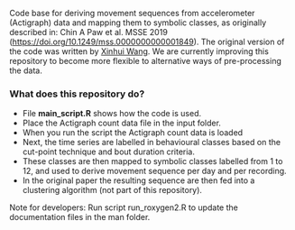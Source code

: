 Code base for deriving movement sequences from accelerometer (Actigraph) data and mapping them to symbolic classes, as originally described in: Chin A Paw et al. MSSE 2019 (https://doi.org/10.1249/mss.0000000000001849). The original version of the code was written by [Xinhui Wang](https://www.researchgate.net/profile/Xinhui_Wang5). We are currently improving this repository to become more flexible to alternative ways of pre-processing the data.

### What does this repository do?
- File **main_script.R** shows how the code is used.
- Place the Actigraph count data file in the input folder.
- When you run the script the Actigraph count data is loaded
- Next, the time series are labelled in behavioural classes based on the cut-point technique and bout duration criteria.
- These classes are then mapped to symbolic classes labelled from 1 to 12, and used to derive movement sequence per day and per recording. 
- In the original paper the resulting sequence are then fed into a clustering algorithm (not part of this repository).


Note for developers: Run script run_roxygen2.R to update the documentation files in the man folder.